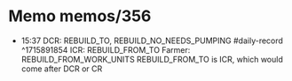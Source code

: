 # Memo memos/356
- 15:37 DCR: REBUILD_TO, REBUILD_NO_NEEDS_PUMPING #daily-record ^1715891854
ICR: REBUILD_FROM_TO
Farmer: REBUILD_FROM_WORK_UNITS
REBUILD_FROM_TO is ICR, which would come after DCR or CR